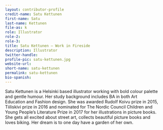 ```yaml
---
layout: contributor-profile
credit-name: Satu Kettunen
first-name: Satu
last-name: Kettunen
file-as: k
role: Illustrator
role-2:
role-3:
title: Satu Kettunen — Work in Fireside
description: Illustrator
twitter-handle:
profile-pic: satu-kettunen.jpg
website-url:
short-name: satu-kettunen
permalink: satu-kettunen
bio-spanish:
---
```

Satu Kettunen is a Helsinki based illustrator working with bold colour palette and gentle humour. Her study background includes BA in both Art Education and Fashion design. She was awarded Rudolf Koivu prize in 2015, Tiiliskivi prize in 2016 and nominated for The Nordic Council Children and Young People’s Literature Prize in 2017 for her illustrations in picture books. She gets all excited about street art, collects beautiful picture books and loves biking. Her dream is to one day have a garden of her own.
